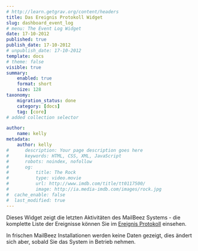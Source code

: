```yaml
---
# http://learn.getgrav.org/content/headers
title: Das Ereignis Protokoll Widget
slug: dashboard_event_log
# menu: The Event Log Widget
date: 17-10-2012
published: true
publish_date: 17-10-2012
# unpublish_date: 17-10-2012
template: docs
# theme: false
visible: true
summary:
    enabled: true
    format: short
    size: 128
taxonomy:
    migration_status: done
    category: [docs]
    tag: [core]
# added collection selector

author:
    name: kelly
metadata:
    author: kelly
#      description: Your page description goes here
#      keywords: HTML, CSS, XML, JavaScript
#      robots: noindex, nofollow
#      og:
#          title: The Rock
#          type: video.movie
#          url: http://www.imdb.com/title/tt0117500/
#          image: http://ia.media-imdb.com/images/rock.jpg
#  cache_enable: false
#  last_modified: true
---
```


Dieses Widget zeigt die letzten Aktivitäten des MailBeez Systems - die komplette Liste der Ereignisse können Sie im [Ereignis Protokoll](/dokumentation/reportbeez/report_event_log) einsehen.

In frischen MailBeez Installationen werden keine Daten gezeigt, dies ändert sich aber, sobald Sie das System in Betrieb nehmen.
